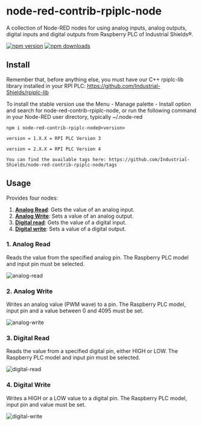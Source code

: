 # node-red-contrib-rpiplc-node
A collection of Node-RED nodes for using analog inputs, analog outputs, digital inputs and digital outputs from Raspberry PLC of Industrial Shields®.

<a href="https://www.npmjs.com/package/node-red-contrib-rpiplc-node"><img title="npm version" src="https://badgen.net/npm/v/node-red-contrib-rpiplc-node"></a>
<a href="https://www.npmjs.com/package/node-red-contrib-rpiplc-node"><img title="npm downloads" src="https://badgen.net/npm/dt/node-red-contrib-rpiplc-node"></a>



## Install
Remember that, before anything else, you must have our C++ rpiplc-lib library installed in your RPI PLC:
https://github.com/Industrial-Shields/rpiplc-lib

To install the stable version use the Menu - Manage palette - Install option and search for node-red-contrib-rpiplc-node, or run the following command in your Node-RED user directory, typically ~/.node-red

```
npm i node-red-contrib-rpiplc-node@<version>
```
    version = 1.X.X = RPI PLC Version 3
    
    version = 2.X.X = RPI PLC Version 4
    
    You can find the available tags here: https://github.com/Industrial-Shields/node-red-contrib-rpiplc-node/tags

## Usage
Provides four nodes:
1. **[Analog Read](#analog-read)**: Gets the value of an analog input.
2. **[Analog Write](#analog-write)**: Sets a value of an analog output.
3. **[Digital read](#digital-read)**: Gets the value of a digital input.
4. **[Digital write](#digital-write)**: Sets a value of a digital output.



### <a name="analog-read"></a>1. Analog Read

Reads the value from the specified analog pin. The Raspberry PLC model and input pin must be selected.

![analog-read](https://user-images.githubusercontent.com/61695455/130433880-cc4007e6-60df-4f32-a01d-0aa74b52a5c7.png)


### <a name="analog-write"></a>2. Analog Write
Writes an analog value (PWM wave) to a pin. The Raspberry PLC model, input pin and a value between 0 and 4095 must be set.

![analog-write](https://user-images.githubusercontent.com/61695455/130433860-c204c9e9-101b-4a5e-9ef9-c05293de6632.png)


### <a name="digital-read"></a>3. Digital Read
Reads the value from a specified digital pin, either HIGH or LOW. The Raspberry PLC model and input pin must be selected.

![digital-read](https://user-images.githubusercontent.com/61695455/130433842-ee026f14-8c37-4f69-99ba-fe1d5baa2b08.png)


### <a name="digital-write"></a>4. Digital Write
Writes a HIGH or a LOW value to a digital pin. The Raspberry PLC model, input pin and value must be set.

![digital-write](https://user-images.githubusercontent.com/61695455/130433826-61f2cbc8-9d93-4284-b1c4-7931d99da6d2.png)
